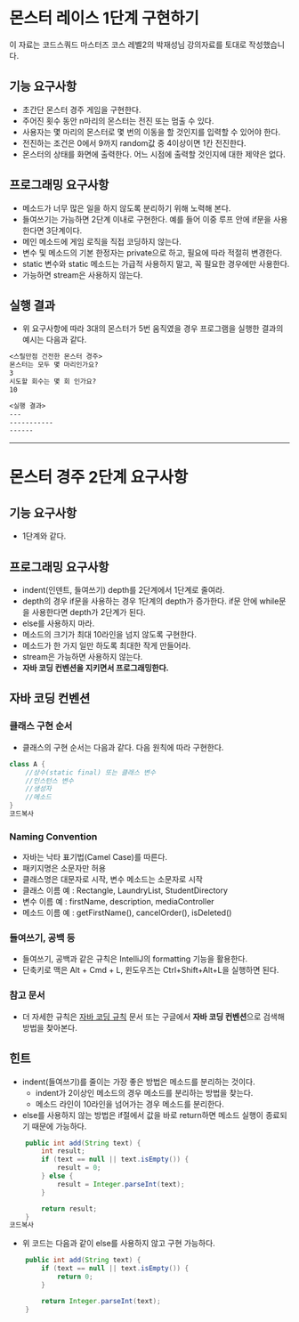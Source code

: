 # 몬스터 레이스 1단계 구현하기

이 자료는 코드스쿼드 마스터즈 코스 레벨2의 박재성님 강의자료를 토대로 작성했습니다.

## 기능 요구사항

- 초간단 몬스터 경주 게임을 구현한다.
- 주어진 횟수 동안 n마리의 몬스터는 전진 또는 멈출 수 있다.
- 사용자는 몇 마리의 몬스터로 몇 번의 이동을 할 것인지를 입력할 수 있어야 한다.
- 전진하는 조건은 0에서 9까지 random값 중 4이상이면 1칸 전진한다.
- 몬스터의 상태를 화면에 출력한다. 어느 시점에 출력할 것인지에 대한 제약은 없다.

## 프로그래밍 요구사항

- 메소드가 너무 많은 일을 하지 않도록 분리하기 위해 노력해 본다.
- 들여쓰기는 가능하면 2단계 이내로 구현한다. 예를 들어 이중 루프 안에 if문을 사용한다면 3단계이다.
- 메인 메소드에 게임 로직을 직접 코딩하지 않는다.
- 변수 및 메소드의 기본 한정자는 private으로 하고, 필요에 따라 적절히 변경한다.
- static 변수와 static 메소드는 가급적 사용하지 말고, 꼭 필요한 경우에만 사용한다.
- 가능하면 stream은 사용하지 않는다.

## 실행 결과

- 위 요구사항에 따라 3대의 몬스터가 5번 움직였을 경우 프로그램을 실행한 결과의 예시는 다음과 같다.

```txt
<스릴만점 건전한 몬스터 경주>
몬스터는 모두 몇 마리인가요?
3
시도할 회수는 몇 회 인가요?
10

<실행 결과>
---
-----------
------
```
-------
# 몬스터 경주 2단계 요구사항

## 기능 요구사항

- 1단계와 같다.

## 프로그래밍 요구사항

- indent(인덴트, 들여쓰기) depth를 2단계에서 1단계로 줄여라.
- depth의 경우 if문을 사용하는 경우 1단계의 depth가 증가한다. if문 안에 while문을 사용한다면 depth가 2단계가 된다.
- else를 사용하지 마라.
- 메소드의 크기가 최대 10라인을 넘지 않도록 구현한다.
- 메소드가 한 가지 일만 하도록 최대한 작게 만들어라.
- stream은 가능하면 사용하지 않는다.
- **자바 코딩 컨벤션을 지키면서 프로그래밍한다.**

## 자바 코딩 컨벤션

### 클래스 구현 순서

- 클래스의 구현 순서는 다음과 같다. 다음 원칙에 따라 구현한다.

```java
class A {
    //상수(static final) 또는 클래스 변수
    //인스턴스 변수
    //생성자
    //메소드
}
코드복사
```

### Naming Convention

- 자바는 낙타 표기법(Camel Case)를 따른다.
- 패키지명은 소문자만 허용
- 클래스명은 대문자로 시작, 변수 메소드는 소문자로 시작
- 클래스 이름 예 : Rectangle, LaundryList, StudentDirectory
- 변수 이름 예 : firstName, description, mediaController
- 메소드 이름 예 : getFirstName(), cancelOrder(), isDeleted()

### 들여쓰기, 공백 등

- 들여쓰기, 공백과 같은 규칙은 IntelliJ의 formatting 기능을 활용한다.
- 단축키로 맥은 Alt + Cmd + L, 윈도우즈는 Ctrl+Shift+Alt+L을 실행하면 된다.

### 참고 문서

- 더 자세한 규칙은 [자바 코딩 규칙](http://kwangshin.pe.kr/blog/java-code-conventions-자바-코딩-규칙/) 문서 또는 구글에서 **자바 코딩 컨벤션**으로 검색해 방법을 찾아본다.

## 힌트

- indent(들여쓰기)를 줄이는 가장 좋은 방법은 메소드를 분리하는 것이다.
  - indent가 2이상인 메소드의 경우 메소드를 분리하는 방법을 찾는다.
  - 메소드 라인이 10라인을 넘어가는 경우 메소드를 분리한다.
- else를 사용하지 않는 방법은 if절에서 값을 바로 return하면 메소드 실행이 종료되기 때문에 가능하다.

```java
    public int add(String text) {
        int result;
        if (text == null || text.isEmpty()) {
            result = 0;
        } else {
            result = Integer.parseInt(text);
        }

        return result;
    }
코드복사
```

- 위 코드는 다음과 같이 else를 사용하지 않고 구현 가능하다.

```java
    public int add(String text) {
        if (text == null || text.isEmpty()) {
            return 0;
        }

        return Integer.parseInt(text);
    }
```
